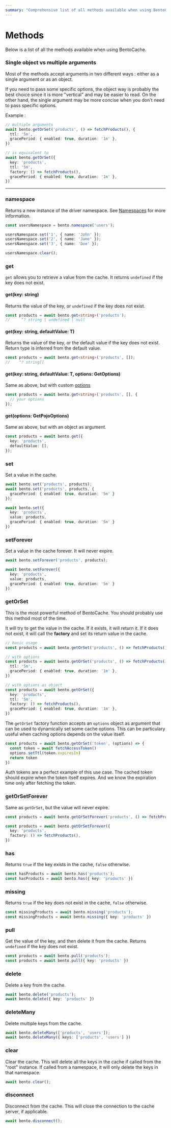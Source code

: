 ```yaml
---
summary: "Comprehensive list of all methods available when using BentoCache"
---
```


# Methods

Below is a list of all the methods available when using BentoCache.

### Single object vs multiple arguments

Most of the methods accept arguments in two different ways : either as a single argument or as an object. 

If you need to pass some specific options, the object way is probably the best choice since it is more "vertical" and may be easier to read. On the other hand, the single argument may be more concise when you don't need to pass specific options.

Example :

```ts
// multiple arguments
await bento.getOrSet('products', () => fetchProducts(), {
  ttl: '5m',
  gracePeriod: { enabled: true, duration: '1m' },
})

// is equivalent to
await bento.getOrSet({
  key: 'products',
  ttl: '5m',
  factory: () => fetchProducts(),
  gracePeriod: { enabled: true, duration: '1m' },
})
```

---

### namespace

Returns a new instance of the driver namespace. See [Namespaces](./namespaces.md) for more information.

```ts
const usersNamespace = bento.namespace('users');

usersNamespace.set('1', { name: 'John' });
usersNamespace.set('2', { name: 'Jane' });
usersNamespace.set('3', { name: 'Doe' });

usersNamespace.clear();
```

### get 

`get` allows you to retrieve a value from the cache. It returns `undefined` if the key does not exist.

#### get(key: string)

Returns the value of the key, or `undefined` if the key does not exist.

```ts
const products = await bento.get<string>('products'); 
//     ^? string | undefined | null
```

#### get<T>(key: string, defaultValue: T)

Returns the value of the key, or the default value if the key does not exist. 
Return type is inferred from the default value.

```ts
const products = await bento.get<string>('products', []);
//    ^? string[]
```

#### get<T>(key: string, defaultValue: T, options: GetOptions)

Same as above, but with custom [options](./options.md)

```ts
const products = await bento.get<string>('products', [], {
  // your options
});
```

#### get<T>(options: GetPojoOptions<T>) 

Same as above, but with an object as argument.

```ts
const products = await bento.get({
  key: 'products',
  defaultValue: [],
});
```

### set

Set a value in the cache.

```ts
await bento.set('products', products);
await bento.set('products', products, {
  gracePeriod: { enabled: true, duration: '5m' }
});

await bento.set({
  key: 'products',
  value: products,
  gracePeriod: { enabled: true, duration: '5m' }
})
```

### setForever

Set a value in the cache forever. It will never expire.

```ts
await bento.setForever('products', products);

await bento.setForever({
  key: 'products',
  value: products,
  gracePeriod: { enabled: true, duration: '5m' }
})
```

### getOrSet

This is the most powerful method of BentoCache. You should probably use this method most of the time.

It will try to get the value in the cache. If it exists, it will return it. If it does not exist, it will call the **factory** and set its return value in the cache.

```ts
// basic usage
const products = await bento.getOrSet('products', () => fetchProducts())

// with options
const products = await bento.getOrSet('products', () => fetchProducts(), {
  ttl: '5m',
  gracePeriod: { enabled: true, duration: '1m' },
})

// with options as object
const products = await bento.getOrSet({
  key: 'products',
  ttl: '5m',
  factory: () => fetchProducts(),
  gracePeriod: { enabled: true, duration: '1m' },
})
```

The `getOrSet` factory function accepts an `options` object as argument that can be used to dynamically set some cache options. This can be particulary useful when caching options depends on the value itself.

```ts
const products = await bento.getOrSet('token', (options) => {
  const token = await fetchAccessToken()
  options.setTtl(token.expiresIn)
  return token
})
```

Auth tokens are a perfect example of this use case. The cached token should expire when the token itself expires. And we know the expiration time only after fetching the token.

### getOrSetForever

Same as `getOrSet`, but the value will never expire.

```ts
const products = await bento.getOrSetForever('products', () => fetchProducts())

const products = await bento.getOrSetForever({
  key: 'products',
  factory: () => fetchProducts(),
})
```

### has

Returns `true` if the key exists in the cache, `false` otherwise.

```ts
const hasProducts = await bento.has('products');
const hasProducts = await bento.has({ key: 'products' })
```

### missing

Returns `true` if the key does not exist in the cache, `false` otherwise.

```ts
const missingProducts = await bento.missing('products');
const missingProducts = await bento.missing({ key: 'products' })
```

### pull

Get the value of the key, and then delete it from the cache. Returns `undefined` if the key does not exist.

```ts
const products = await bento.pull('products');
const products = await bento.pull({ key: 'products' })
```

### delete

Delete a key from the cache.

```ts
await bento.delete('products');
await bento.delete({ key: 'products' })
```

### deleteMany

Delete multiple keys from the cache.

```ts
await bento.deleteMany(['products', 'users']);
await bento.deleteMany({ keys: ['products', 'users'] })
```

### clear

Clear the cache. This will delete all the keys in the cache if called from the "root" instance. If called from a namespace, it will only delete the keys in that namespace.

```ts
await bento.clear();
```

### disconnect

Disconnect from the cache. This will close the connection to the cache server, if applicable.

```ts
await bento.disconnect();
```

